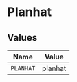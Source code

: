 # Planhat


## Values

| Name      | Value     |
| --------- | --------- |
| `PLANHAT` | planhat   |